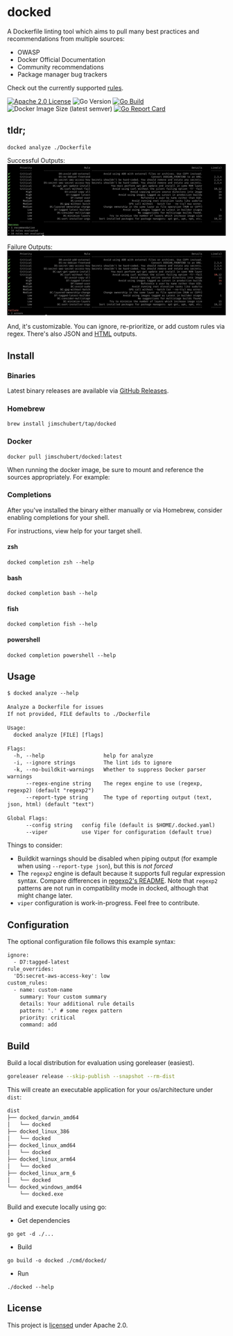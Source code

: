 # docked

A Dockerfile linting tool which aims to pull many best practices and recommendations from multiple sources:

* OWASP
* Docker Official Documentation
* Community recommendations
* Package manager bug trackers

Check out the currently supported [rules](./RULES.md).

[![Apache 2.0 License](https://img.shields.io/badge/License-Apache%202.0-blue)](./LICENSE)
![Go Version](https://img.shields.io/github/go-mod/go-version/jimschubert/docked)
[![Go Build](https://github.com/jimschubert/docked/actions/workflows/build.yml/badge.svg)](https://github.com/jimschubert/docked/actions/workflows/build.yml)
![Docker Image Size (latest semver)](https://img.shields.io/docker/image-size/jimschubert/docked?color=orange&label=Docker%20Image%20Size)
[![Go Report Card](https://goreportcard.com/badge/github.com/jimschubert/docked)](https://goreportcard.com/report/github.com/jimschubert/docked)
<!-- [![codecov](https://codecov.io/gh/jimschubert/docked/branch/master/graph/badge.svg)](https://codecov.io/gh/jimschubert/docked) --> 

## tldr;

```
docked analyze ./Dockerfile
```

Successful Outputs:
![](./.github/screens/output.png)

Failure Outputs:
![](./.github/screens/output-failures.png)

And, it's customizable. You can ignore, re-prioritize, or add custom rules via regex. There's also JSON and [HTML](https://htmlpreview.github.io/?https://raw.githubusercontent.com/jimschubert/docked/master/.github/examples/html/index.html) outputs.

## Install

### Binaries

Latest binary releases are available via [GitHub Releases](https://github.com/jimschubert/docked/releases).

### Homebrew

```
brew install jimschubert/tap/docked
```

### Docker

```
docker pull jimschubert/docked:latest
```

When running the docker image, be sure to mount and reference the sources appropriately. For example:

### Completions

After you've installed the binary either manually or via Homebrew, consider enabling completions for your shell. 

For instructions, view help for your target shell.

#### zsh

```
docked completion zsh --help
```

#### bash

```
docked completion bash --help
```

#### fish

```
docked completion fish --help
```

#### powershell

```
docked completion powershell --help
```

## Usage

```shell
$ docked analyze --help

Analyze a Dockerfile for issues
If not provided, FILE defaults to ./Dockerfile

Usage:
  docked analyze [FILE] [flags]

Flags:
  -h, --help                   help for analyze
  -i, --ignore strings         The lint ids to ignore
  -k, --no-buildkit-warnings   Whether to suppress Docker parser warnings
      --regex-engine string    The regex engine to use (regexp, regexp2) (default "regexp2")
      --report-type string     The type of reporting output (text, json, html) (default "text")

Global Flags:
      --config string   config file (default is $HOME/.docked.yaml)
      --viper           use Viper for configuration (default true)
```

Things to consider:

* Buildkit warnings should be disabled when piping output (for example when using `--report-type json`), but this is _not forced_
* The `regexp2` engine is default because it supports full regular expression syntax. Compare differences in [regexp2's README](https://github.com/dlclark/regexp2#compare-regexp-and-regexp2). Note that `regexp2` patterns are not run in compatibility mode in docked, although that might change later.
* `viper` configuration is work-in-progress. Feel free to contribute.

## Configuration

The optional configuration file follows this example syntax:

```
ignore:
  - D7:tagged-latest
rule_overrides:
  'D5:secret-aws-access-key': low
custom_rules:
  - name: custom-name
    summary: Your custom summary
    details: Your additional rule details
    pattern: '.' # some regex pattern
    priority: critical
    command: add
```

## Build

Build a local distribution for evaluation using goreleaser (easiest).

```bash
goreleaser release --skip-publish --snapshot --rm-dist
```

This will create an executable application for your os/architecture under `dist`:

```
dist
├── docked_darwin_amd64
│   └── docked
├── docked_linux_386
│   └── docked
├── docked_linux_amd64
│   └── docked
├── docked_linux_arm64
│   └── docked
├── docked_linux_arm_6
│   └── docked
└── docked_windows_amd64
    └── docked.exe
```

Build and execute locally using go:

* Get dependencies

```shell
go get -d ./...
```

* Build

```shell
go build -o docked ./cmd/docked/
```

* Run

```shell
./docked --help
```

## License

This project is [licensed](./LICENSE) under Apache 2.0.
